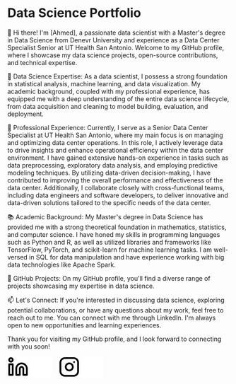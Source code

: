 # Data Science Portfolio

👋 Hi there! I'm [Ahmed], a passionate data scientist with a Master's degree in Data Science from Denevr University and experience as a Data Center Specialist Senior at UT Health San Antonio. Welcome to my GitHub profile, where I showcase my data science projects, open-source contributions, and technical expertise.

🔬 Data Science Expertise:
As a data scientist, I possess a strong foundation in statistical analysis, machine learning, and data visualization. My academic background, coupled with my professional experience, has equipped me with a deep understanding of the entire data science lifecycle, from data acquisition and cleaning to model building, evaluation, and deployment.

💼 Professional Experience:
Currently, I serve as a Senior Data Center Specialist at UT Health San Antonio, where my main focus is on managing and optimizing data center operations. In this role, I actively leverage data to drive insights and enhance operational efficiency within the data center environment. I have gained extensive hands-on experience in tasks such as data preprocessing, exploratory data analysis, and employing predictive modeling techniques. By utilizing data-driven decision-making, I have contributed to improving the overall performance and effectiveness of the data center. Additionally, I collaborate closely with cross-functional teams, including data engineers and software developers, to deliver innovative and data-driven solutions tailored to the specific needs of the data center.

📚 Academic Background:
My Master's degree in Data Science has provided me with a strong theoretical foundation in mathematics, statistics, and computer science. I have honed my skills in programming languages such as Python and R, as well as utilized libraries and frameworks like TensorFlow, PyTorch, and scikit-learn for machine learning tasks. I am well-versed in SQL for data manipulation and have experience working with big data technologies like Apache Spark.

🚀 GitHub Projects:
On my GitHub profile, you'll find a diverse range of projects showcasing my expertise in data science.

📫 Let's Connect:
If you're interested in discussing data science, exploring potential collaborations, or have any questions about my work, feel free to reach out to me. You can connect with me through LinkedIn. I'm always open to new opportunities and learning experiences.

Thank you for visiting my GitHub profile, and I look forward to connecting with you soon!

[![website](./img/linkedin-light.svg)](https://linkedin.com/in/amido84#gh-light-mode-only)
[![website](./img/linkedin-dark.svg)](https://linkedin.com/in/amido84#gh-dark-mode-only)
&nbsp;&nbsp;
[![website](./img/instagram-light.svg)](https://instagram.com/amido_84#gh-light-mode-only)
[![website](./img/instagram-dark.svg)](https://instagram.com/amido_84#gh-dark-mode-only)
